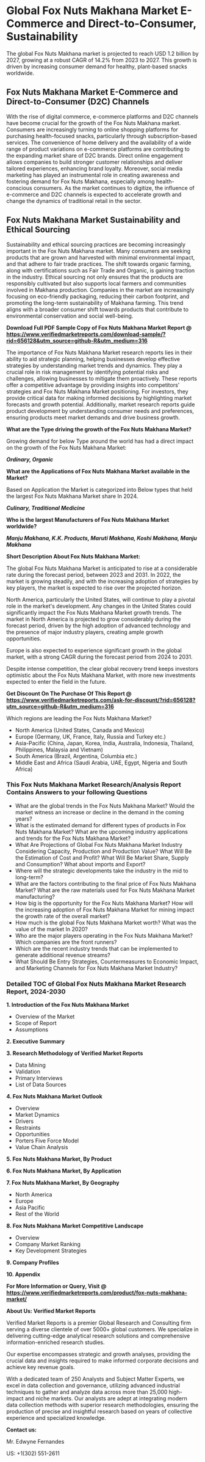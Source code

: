 <h1>Global Fox Nuts Makhana Market E-Commerce and Direct-to-Consumer, Sustainability</h1><p class=""><p>The global Fox Nuts Makhana market is projected to reach USD 1.2 billion by 2027, growing at a robust CAGR of 14.2% from 2023 to 2027. This growth is driven by increasing consumer demand for healthy, plant-based snacks worldwide.</p><h2>Fox Nuts Makhana Market E-Commerce and Direct-to-Consumer (D2C) Channels</h2><p>With the rise of digital commerce, e-commerce platforms and D2C channels have become crucial for the growth of the Fox Nuts Makhana market. Consumers are increasingly turning to online shopping platforms for purchasing health-focused snacks, particularly through subscription-based services. The convenience of home delivery and the availability of a wide range of product variations on e-commerce platforms are contributing to the expanding market share of D2C brands. Direct online engagement allows companies to build stronger customer relationships and deliver tailored experiences, enhancing brand loyalty. Moreover, social media marketing has played an instrumental role in creating awareness and fostering demand for Fox Nuts Makhana, especially among health-conscious consumers. As the market continues to digitize, the influence of e-commerce and D2C channels is expected to accelerate growth and change the dynamics of traditional retail in the sector.</p><h2>Fox Nuts Makhana Market Sustainability and Ethical Sourcing</h2><p>Sustainability and ethical sourcing practices are becoming increasingly important in the Fox Nuts Makhana market. Many consumers are seeking products that are grown and harvested with minimal environmental impact, and that adhere to fair trade practices. The shift towards organic farming, along with certifications such as Fair Trade and Organic, is gaining traction in the industry. Ethical sourcing not only ensures that the products are responsibly cultivated but also supports local farmers and communities involved in Makhana production. Companies in the market are increasingly focusing on eco-friendly packaging, reducing their carbon footprint, and promoting the long-term sustainability of Makhana farming. This trend aligns with a broader consumer shift towards products that contribute to environmental conservation and social well-being.</p></p><p class=""><strong>Download Full PDF Sample Copy of Fox Nuts Makhana Market Report @ <a href="https://www.verifiedmarketreports.com/download-sample/?rid=656128&utm_source=github-R&utm_medium=316" target="_blank">https://www.verifiedmarketreports.com/download-sample/?rid=656128&utm_source=github-R&utm_medium=316</a></strong></p><p>The importance of&nbsp;Fox Nuts Makhana Market research reports lies in their ability to aid strategic planning, helping businesses develop effective strategies by understanding market trends and dynamics. They play a crucial role in risk management by identifying potential risks and challenges, allowing businesses to mitigate them proactively. These reports offer a competitive advantage by providing insights into competitors' strategies and Fox Nuts Makhana Market positioning. For investors, they provide critical data for making informed decisions by highlighting market forecasts and growth potential. Additionally, market research reports guide product development by understanding consumer needs and preferences, ensuring products meet market demands and drive business growth.</p><p><strong>What are the&nbsp;Type driving the growth of the Fox Nuts Makhana Market?</strong></p><p id="" class="">Growing demand for below Type around the world has had a direct impact on the growth of the Fox Nuts Makhana Market:</p><p class=""><em><strong>Ordinary, Organic</strong></em></p><p class=""><strong>What are the&nbsp;Applications&nbsp;of Fox Nuts Makhana Market available in the Market?</strong></p><p id="" class="">Based on Application the Market is categorized into Below types that held the largest Fox Nuts Makhana Market share In 2024.</p><p class=""><em><strong>Culinary, Traditional Medicine</strong></em></p><p class=""><strong>Who is the largest Manufacturers of Fox Nuts Makhana Market worldwide?</strong></p><p><em><strong>Manju Makhana, K.K. Products, Maruti Makhana, Koshi Makhana, Manju Makhana</strong></em></p><p id="" class=""><strong>Short Description About Fox Nuts Makhana Market:</strong></p><p>The global Fox Nuts Makhana Market is anticipated to rise at a considerable rate during the forecast period, between 2023 and 2031. In 2022, the market is growing steadily, and with the increasing adoption of strategies by key players, the market is expected to rise over the projected horizon.</p><p>North America, particularly the United States, will continue to play a pivotal role in the market's development. Any changes in the United States could significantly impact the Fox Nuts Makhana Market growth trends. The market in North America is projected to grow considerably during the forecast period, driven by the high adoption of advanced technology and the presence of major industry players, creating ample growth opportunities.</p><p>Europe is also expected to experience significant growth in the global market, with a strong CAGR during the forecast period from 2024 to 2031.</p><p>Despite intense competition, the clear global recovery trend keeps investors optimistic about the Fox Nuts Makhana Market, with more new investments expected to enter the field in the future.</p><p id="" class=""><strong>Get Discount On The Purchase Of This Report @ <a href="https://www.verifiedmarketreports.com/ask-for-discount/?rid=656128?utm_source=github-R&utm_medium=316" target="_blank">https://www.verifiedmarketreports.com/ask-for-discount/?rid=656128?utm_source=github-R&utm_medium=316</a></strong></p><p class="">Which regions are leading the Fox Nuts Makhana Market?</p><ul><li>North America (United States, Canada and Mexico)</li><li>Europe (Germany, UK, France, Italy, Russia and Turkey etc.)</li><li>Asia-Pacific (China, Japan, Korea, India, Australia, Indonesia, Thailand, Philippines, Malaysia and Vietnam)</li><li>South America (Brazil, Argentina, Columbia etc.)</li><li>Middle East and Africa (Saudi Arabia, UAE, Egypt, Nigeria and South Africa)</li></ul><h3 id="" class="">This Fox Nuts Makhana Market Research/Analysis Report Contains Answers to your following Questions</h3><ul><li>What are the global trends in the Fox Nuts Makhana Market? Would the market witness an increase or decline in the demand in the coming years?</li><li>What is the estimated demand for different types of products in Fox Nuts Makhana Market? What are the upcoming industry applications and trends for the Fox Nuts Makhana Market?</li><li>What Are Projections of Global Fox Nuts Makhana Market Industry Considering Capacity, Production and Production Value? What Will Be the Estimation of Cost and Profit? What Will Be Market Share, Supply and Consumption? What about imports and Export?</li><li>Where will the strategic developments take the industry in the mid to long-term?</li><li>What are the factors contributing to the final price of Fox Nuts Makhana Market? What are the raw materials used for Fox Nuts Makhana Market manufacturing?</li><li>How big is the opportunity for the Fox Nuts Makhana Market? How will the increasing adoption of Fox Nuts Makhana Market for mining impact the growth rate of the overall market?</li><li>How much is the global Fox Nuts Makhana Market worth? What was the value of the market In 2020?</li><li>Who are the major players operating in the Fox Nuts Makhana Market? Which companies are the front runners?</li><li>Which are the recent industry trends that can be implemented to generate additional revenue streams?</li><li>What Should Be Entry Strategies, Countermeasures to Economic Impact, and Marketing Channels for Fox Nuts Makhana Market Industry?</li></ul><h3 id="" class="">Detailed TOC of Global Fox Nuts Makhana Market Research Report, 2024-2030</h3><p id="" class=""><strong>1. Introduction of the Fox Nuts Makhana Market</strong></p><ul><li>Overview of the Market</li><li>Scope of Report</li><li>Assumptions</li></ul><p id="" class=""><strong>2. Executive Summary</strong></p><p id="" class=""><strong>3. Research Methodology of Verified Market Reports</strong></p><ul><li>Data Mining</li><li>Validation</li><li>Primary Interviews</li><li>List of Data Sources</li></ul><p id="" class=""><strong>4. Fox Nuts Makhana Market Outlook</strong></p><ul><li>Overview</li><li>Market Dynamics</li><li>Drivers</li><li>Restraints</li><li>Opportunities</li><li>Porters Five Force Model</li><li>Value Chain Analysis</li></ul><p id="" class=""><strong>5. Fox Nuts Makhana Market, By Product</strong></p><p id="" class=""><strong>6. Fox Nuts Makhana Market, By Application</strong></p><p id="" class=""><strong>7. Fox Nuts Makhana Market, By Geography</strong></p><ul><li>North America</li><li>Europe</li><li>Asia Pacific</li><li>Rest of the World</li></ul><p id="" class=""><strong>8. Fox Nuts Makhana Market Competitive Landscape</strong></p><ul><li>Overview</li><li>Company Market Ranking</li><li>Key Development Strategies</li></ul><p id="" class=""><strong>9. Company Profiles</strong></p><p id="" class=""><strong>10. Appendix</strong></p><p id="" class=""><strong>For More Information or Query, Visit @ <a href="https://www.verifiedmarketreports.com/product/fox-nuts-makhana-market/" target="_blank">https://www.verifiedmarketreports.com/product/fox-nuts-makhana-market/</a></strong></p><p id="" class=""><strong>About Us: Verified Market Reports</strong></p><p id="" class="">Verified Market Reports is a premier Global Research and Consulting firm serving a diverse clientele of over 5000+ global customers. We specialize in delivering cutting-edge analytical research solutions and comprehensive information-enriched research studies.</p><p id="" class="">Our expertise encompasses strategic and growth analyses, providing the crucial data and insights required to make informed corporate decisions and achieve key revenue goals.</p><p id="" class="">With a dedicated team of 250 Analysts and Subject Matter Experts, we excel in data collection and governance, utilizing advanced industrial techniques to gather and analyze data across more than 25,000 high-impact and niche markets. Our analysts are adept at integrating modern data collection methods with superior research methodologies, ensuring the production of precise and insightful research based on years of collective experience and specialized knowledge.</p><p id="" class=""><strong>Contact us:</strong></p><p id="" class="">Mr. Edwyne Fernandes</p><p id="" class="">US: +1(302) 551-2611</p>